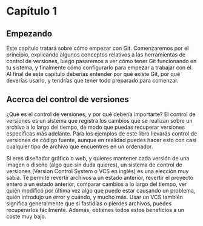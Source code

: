 # Capítulo 1 #

## Empezando ##

Este capítulo tratará sobre cómo empezar con Git. Comenzaremos por el
principio, explicando algunos conceptos relativos a las herramientas
de control de versiones, luego pasaremos a ver cómo tener Git
funcionando en tu sistema, y finalmente cómo configurarlo para empezar
a trabajar con él. Al final de este capítulo deberías entender por qué
existe Git, por qué deverías usarlo, y tendrías que tener todo
preparado para comenzar.

## Acerca del control de versiones ##

¿Qué es el control de versiones, y por qué debería importarte? El
control de versiones es un sistema que registra los cambios que se
realizan sobre un archivo a lo largo del tiempo, de modo que puedas
recuperar versiones específicas más adelante. Para los ejemplos de
este libro llevarás control de versiones de código fuente, aunque en
realidad puedes hacer esto con casi cualquier tipo de archivo que
encuentres en un ordenador.

Si eres diseñador gráfico o web, y quieres mantener cada versión de
una imagen o diseño (algo que sin duda quieres), un sistema de control
de versiones (Version Control System o VCS en inglés) es una elección
muy sabia. Te permite revertir archivos a un estado anterior, revertir
el proyecto entero a un estado anterior, comparar cambios a lo largo
del tiempo, ver quién modificó por última vez algo que puede estar
causando un problema, quién introdujo un error y cuándo, y mucho más.
Usar un VCS también significa generalmente que si fastidias o pierdes
archivos, puedes recuperarlos fácilmente. Además, obtienes todos estos
beneficios a un coste muy bajo.
